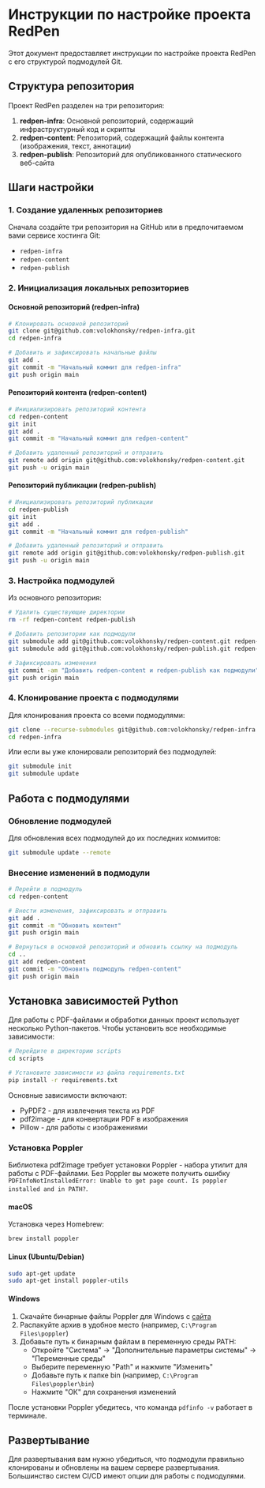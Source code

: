 # Инструкции по настройке проекта RedPen

Этот документ предоставляет инструкции по настройке проекта RedPen с его структурой подмодулей Git.

## Структура репозитория

Проект RedPen разделен на три репозитория:

1. **redpen-infra**: Основной репозиторий, содержащий инфраструктурный код и скрипты
2. **redpen-content**: Репозиторий, содержащий файлы контента (изображения, текст, аннотации)
3. **redpen-publish**: Репозиторий для опубликованного статического веб-сайта

## Шаги настройки

### 1. Создание удаленных репозиториев

Сначала создайте три репозитория на GitHub или в предпочитаемом вами сервисе хостинга Git:

- `redpen-infra`
- `redpen-content`
- `redpen-publish`

### 2. Инициализация локальных репозиториев

#### Основной репозиторий (redpen-infra)

```bash
# Клонировать основной репозиторий
git clone git@github.com:volokhonsky/redpen-infra.git
cd redpen-infra

# Добавить и зафиксировать начальные файлы
git add .
git commit -m "Начальный коммит для redpen-infra"
git push origin main
```

#### Репозиторий контента (redpen-content)

```bash
# Инициализировать репозиторий контента
cd redpen-content
git init
git add .
git commit -m "Начальный коммит для redpen-content"

# Добавить удаленный репозиторий и отправить
git remote add origin git@github.com:volokhonsky/redpen-content.git
git push -u origin main
```

#### Репозиторий публикации (redpen-publish)

```bash
# Инициализировать репозиторий публикации
cd redpen-publish
git init
git add .
git commit -m "Начальный коммит для redpen-publish"

# Добавить удаленный репозиторий и отправить
git remote add origin git@github.com:volokhonsky/redpen-publish.git
git push -u origin main
```

### 3. Настройка подмодулей

Из основного репозитория:

```bash
# Удалить существующие директории
rm -rf redpen-content redpen-publish

# Добавить репозитории как подмодули
git submodule add git@github.com:volokhonsky/redpen-content.git redpen-content
git submodule add git@github.com:volokhonsky/redpen-publish.git redpen-publish

# Зафиксировать изменения
git commit -am "Добавить redpen-content и redpen-publish как подмодули"
git push origin main
```

### 4. Клонирование проекта с подмодулями

Для клонирования проекта со всеми подмодулями:

```bash
git clone --recurse-submodules git@github.com:volokhonsky/redpen-infra.git
cd redpen-infra
```

Или если вы уже клонировали репозиторий без подмодулей:

```bash
git submodule init
git submodule update
```

## Работа с подмодулями

### Обновление подмодулей

Для обновления всех подмодулей до их последних коммитов:

```bash
git submodule update --remote
```

### Внесение изменений в подмодули

```bash
# Перейти в подмодуль
cd redpen-content

# Внести изменения, зафиксировать и отправить
git add .
git commit -m "Обновить контент"
git push origin main

# Вернуться в основной репозиторий и обновить ссылку на подмодуль
cd ..
git add redpen-content
git commit -m "Обновить подмодуль redpen-content"
git push origin main
```

## Установка зависимостей Python

Для работы с PDF-файлами и обработки данных проект использует несколько Python-пакетов. Чтобы установить все необходимые зависимости:

```bash
# Перейдите в директорию scripts
cd scripts

# Установите зависимости из файла requirements.txt
pip install -r requirements.txt
```

Основные зависимости включают:
- PyPDF2 - для извлечения текста из PDF
- pdf2image - для конвертации PDF в изображения
- Pillow - для работы с изображениями

### Установка Poppler

Библиотека pdf2image требует установки Poppler - набора утилит для работы с PDF-файлами. Без Poppler вы можете получить ошибку `PDFInfoNotInstalledError: Unable to get page count. Is poppler installed and in PATH?`.

#### macOS

Установка через Homebrew:

```bash
brew install poppler
```

#### Linux (Ubuntu/Debian)

```bash
sudo apt-get update
sudo apt-get install poppler-utils
```

#### Windows

1. Скачайте бинарные файлы Poppler для Windows с [сайта](https://github.com/oschwartz10612/poppler-windows/releases/)
2. Распакуйте архив в удобное место (например, `C:\Program Files\poppler`)
3. Добавьте путь к бинарным файлам в переменную среды PATH:
   - Откройте "Система" -> "Дополнительные параметры системы" -> "Переменные среды"
   - Выберите переменную "Path" и нажмите "Изменить"
   - Добавьте путь к папке bin (например, `C:\Program Files\poppler\bin`)
   - Нажмите "ОК" для сохранения изменений

После установки Poppler убедитесь, что команда `pdfinfo -v` работает в терминале.

## Развертывание

Для развертывания вам нужно убедиться, что подмодули правильно клонированы и обновлены на вашем сервере развертывания. Большинство систем CI/CD имеют опции для работы с подмодулями.
